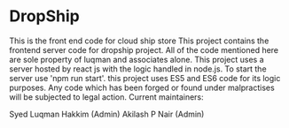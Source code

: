 # DropShip
This is the front end code for cloud ship store
This project contains the frontend server code for dropship project.
All of the code mentioned here are sole property of luqman and associates alone.
This project uses a server hosted by react js with the logic handled in node.js.
To start the server use 'npm run start'.
this project uses ES5 and ES6 code for its logic purposes.
Any code which has been forged or found under malpractises will be subjected to legal action.
Current maintainers:

Syed Luqman Hakkim (Admin)
Akilash P Nair (Admin)
